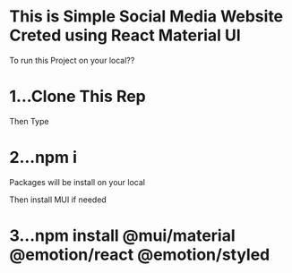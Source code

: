# This is Simple Social Media Website Creted using React Material UI

To run this Project on your local??
# 1...Clone This Rep
 
 Then Type
# 2...npm i

Packages will be install on your local
 
 Then install MUI if needed
# 3...npm install @mui/material @emotion/react @emotion/styled
